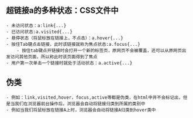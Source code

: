 
## 超链接a的多种状态：CSS文件中
    - 未访问状态：a:link{...}
    - 已访问状态:a.visited{...}
    - 悬停状态（将鼠标放在链接上，不点击）：a.hover{...}
    - 按住Tab键点击链接，此时该链接就称为焦点状态:a.focus{...}
        - 按住tab键点开链接时会打开一个新的标签页，原网页不会被覆盖，还可以从原网页出发访问其他页面，所以称此时该页面得到了焦点
    - 用户第一次单击一个链接时就处于活动状态：a.active{...}

## 伪类
    - 例如：link,visited,hover，focus,active等都是伪类，在html中并不会标记出，但是当我们在浏览器前台操作后，浏览器会自动将链接归类到所属的类别中
    - 例如当我们将鼠标放在链接A上时，浏览器会自动将链接A归类到hover类中
